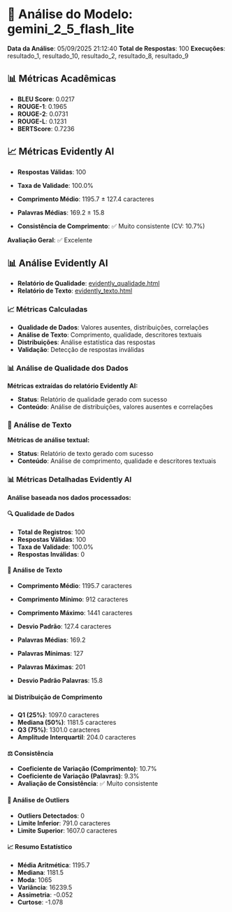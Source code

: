# 🤖 Análise do Modelo: gemini_2_5_flash_lite

**Data da Análise**: 05/09/2025 21:12:40
**Total de Respostas**: 100
**Execuções**: resultado_1, resultado_10, resultado_2, resultado_8, resultado_9

## 📊 Métricas Acadêmicas

- **BLEU Score**: 0.0217
- **ROUGE-1**: 0.1965
- **ROUGE-2**: 0.0731
- **ROUGE-L**: 0.1231
- **BERTScore**: 0.7236

## 📈 Métricas Evidently AI

- **Respostas Válidas**: 100
- **Taxa de Validade**: 100.0%
- **Comprimento Médio**: 1195.7 ± 127.4 caracteres
- **Palavras Médias**: 169.2 ± 15.8

- **Consistência de Comprimento**: ✅ Muito consistente (CV: 10.7%)

**Avaliação Geral**: ✅ Excelente


## 📊 Análise Evidently AI

- **Relatório de Qualidade**: [evidently_qualidade.html](analysis\analise_consolidada_20250905_210632\modelo_gemini_2_5_flash_lite\evidently_reports\evidently_qualidade.html)
- **Relatório de Texto**: [evidently_texto.html](analysis\analise_consolidada_20250905_210632\modelo_gemini_2_5_flash_lite\evidently_reports\evidently_texto.html)

### 📈 Métricas Calculadas
- **Qualidade de Dados**: Valores ausentes, distribuições, correlações
- **Análise de Texto**: Comprimento, qualidade, descritores textuais
- **Distribuições**: Análise estatística das respostas
- **Validação**: Detecção de respostas inválidas

### 📊 Análise de Qualidade dos Dados
**Métricas extraídas do relatório Evidently AI:**

- **Status**: Relatório de qualidade gerado com sucesso
- **Conteúdo**: Análise de distribuições, valores ausentes e correlações

### 📝 Análise de Texto
**Métricas de análise textual:**

- **Status**: Relatório de texto gerado com sucesso
- **Conteúdo**: Análise de comprimento, qualidade e descritores textuais



### 📊 Métricas Detalhadas Evidently AI
**Análise baseada nos dados processados:**

#### 🔍 Qualidade de Dados
- **Total de Registros**: 100
- **Respostas Válidas**: 100
- **Taxa de Validade**: 100.0%
- **Respostas Inválidas**: 0

#### 📝 Análise de Texto
- **Comprimento Médio**: 1195.7 caracteres
- **Comprimento Mínimo**: 912 caracteres
- **Comprimento Máximo**: 1441 caracteres
- **Desvio Padrão**: 127.4 caracteres

- **Palavras Médias**: 169.2
- **Palavras Mínimas**: 127
- **Palavras Máximas**: 201
- **Desvio Padrão Palavras**: 15.8

#### 📊 Distribuição de Comprimento
- **Q1 (25%)**: 1097.0 caracteres
- **Mediana (50%)**: 1181.5 caracteres
- **Q3 (75%)**: 1301.0 caracteres
- **Amplitude Interquartil**: 204.0 caracteres

#### ⚖️ Consistência
- **Coeficiente de Variação (Comprimento)**: 10.7%
- **Coeficiente de Variação (Palavras)**: 9.3%
- **Avaliação de Consistência**: ✅ Muito consistente

#### 🎯 Análise de Outliers
- **Outliers Detectados**: 0
- **Limite Inferior**: 791.0 caracteres
- **Limite Superior**: 1607.0 caracteres

#### 📈 Resumo Estatístico
- **Média Aritmética**: 1195.7
- **Mediana**: 1181.5
- **Moda**: 1065
- **Variância**: 16239.5
- **Assimetria**: -0.052
- **Curtose**: -1.078